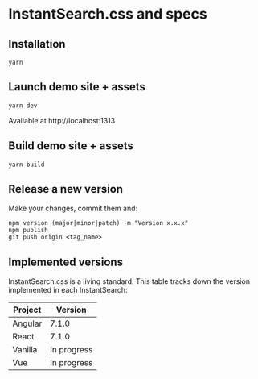# InstantSearch.css and specs

## Installation

```
yarn
```

## Launch demo site + assets

```
yarn dev
```

Available at http://localhost:1313

## Build demo site + assets

```
yarn build
```

## Release a new version

Make your changes, commit them and:

```
npm version (major|minor|patch) -m "Version x.x.x"
npm publish
git push origin <tag_name>
```

## Implemented versions

InstantSearch.css is a living standard. This table tracks down the version implemented in each InstantSearch:

| Project | Version     |
| ------- | ----------- |
| Angular | 7.1.0       |
| React   | 7.1.0       |
| Vanilla | In progress |
| Vue     | In progress |
